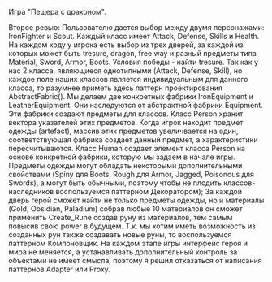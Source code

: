 Игра "Пещера с драконом".

Второе ревью:
Пользователю дается выбор между двумя персонажами: IronFighter и Scout. Каждый класс имеет Attack, Defense, Skills и Health. На каждом ходу у игрока есть выбор из трех дверей, за каждой из которых может быть tresure, dragon, free way и разный предметы типа Material, Sword, Armor, Boots. Условия победы - найти tresure.
Так как у нас 2 класса, являющиеся однотипными (Attack, Defense, Skill), но каждое поле наших классов является индивидуальным для данного класса, то разумнее приметь здесь паттерн проектирования AbstractFabric(). Мы делаем две конкретных фабрики IronEquipment и LeatherEquipment. Они наследуются от абстрактной фабрики Equipment. Эти фабрики создают предметы для классов. Класс Person хранит вектора указателей этих предметов. Когда игрок находит предмет одежды (artefact), массив этих предметов увеличвается на один, соответствующая фабрика создает данный предмет, а характеристики пересчитываются. Класс Human создает элемент класса Person на основе конкретной фабрики, которую мы задаем в начале игры.
Предметы одежды могут обладать некоторыми дополнительными свойствами (Spiny для Boots, Rough для Armor, Jagged, Poisonous для Swords), а могут быть обычными, поэтому чтобы не плодить классов-наследников воспользуемся паттерном Декоратором);
За каждой дверь герой сможет найти не только предметы одежды, но и материалы (Gold, Obsidian, Paladium) собрав любые 10 материалов он сможет применить Create_Rune создав руну из материалов, тем самым повысив свою power в будущем. Т.к. мы хотим иметь возможность из созданных рун также создавать новые руны, то воспользуемся паттерном Компоновщик.
На каждом этапе игры интерфейс героя и мира не меняется, а устанавливать дополнительный контроль за объектами не имеет смысла, поэтому я решил отказаться от написания паттернов Adapter или Proxy.
